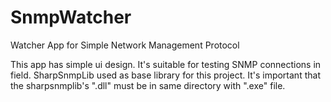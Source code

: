 # SnmpWatcher
Watcher App for Simple Network Management Protocol

This app has simple ui design. It's suitable for testing SNMP connections in field. SharpSnmpLib used as base library for this project. It's important that the sharpsnmplib's ".dll" must be in same directory with ".exe" file.

